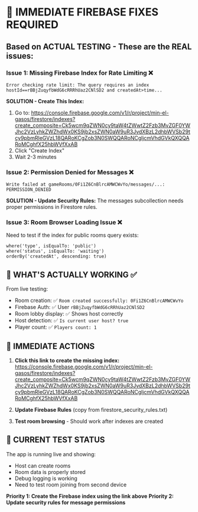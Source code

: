 # 🚨 IMMEDIATE FIREBASE FIXES REQUIRED

## Based on ACTUAL TESTING - These are the REAL issues:

### Issue 1: Missing Firebase Index for Rate Limiting ❌
```
Error checking rate limit: The query requires an index
hostId==rBBjZuqyfbWdG6cRRRhUaz2CNlSD2 and createdAt>time...
```

**SOLUTION - Create This Index:**
1. Go to: https://console.firebase.google.com/v1/r/project/min-el-gasos/firestore/indexes?create_composite=Ck5wcm9qZWN0cy9taW4tZWwtZ2Fzb3MvZGF0YWJhc2VzLyhkZWZhdWx0KS9jb2xsZWN0aW9uR3JvdXBzL2dhbWVSb29tcy9pbmRleGVzL18QARoKCgZob3N0SWQQARoNCgljcmVhdGVkQXQQARoMCghfX25hbWVfXxAB
2. Click "Create Index"
3. Wait 2-3 minutes

### Issue 2: Permission Denied for Messages ❌
```
Write failed at gameRooms/0Fi1Z6CnBlrcAMWCWvYo/messages/...: PERMISSION_DENIED
```

**SOLUTION - Update Security Rules:**
The messages subcollection needs proper permissions in Firestore rules.

### Issue 3: Room Browser Loading Issue ❌
Need to test if the index for public rooms query exists:
```
where('type', isEqualTo: 'public')
where('status', isEqualTo: 'waiting') 
orderBy('createdAt', descending: true)
```

## 🎯 WHAT'S ACTUALLY WORKING ✅

From live testing:
- Room creation: ✅ `Room created successfully: 0Fi1Z6CnBlrcAMWCWvYo`
- Firebase Auth: ✅ User `rBBjZuqyfbWdG6cRRhUaz2CNlSD2`
- Room lobby display: ✅ Shows host correctly
- Host detection: ✅ `Is current user host? true`
- Player count: ✅ `Players count: 1`

## 🔧 IMMEDIATE ACTIONS

1. **Click this link to create the missing index:**
   https://console.firebase.google.com/v1/r/project/min-el-gasos/firestore/indexes?create_composite=Ck5wcm9qZWN0cy9taW4tZWwtZ2Fzb3MvZGF0YWJhc2VzLyhkZWZhdWx0KS9jb2xsZWN0aW9uR3JvdXBzL2dhbWVSb29tcy9pbmRleGVzL18QARoKCgZob3N0SWQQARoNCgljcmVhdGVkQXQQARoMCghfX25hbWVfXxAB

2. **Update Firebase Rules** (copy from firestore_security_rules.txt)

3. **Test room browsing** - Should work after indexes are created

## 📱 CURRENT TEST STATUS

The app is running live and showing:
- Host can create rooms
- Room data is properly stored
- Debug logging is working
- Need to test room joining from second device

**Priority 1: Create the Firebase index using the link above**
**Priority 2: Update security rules for message permissions**